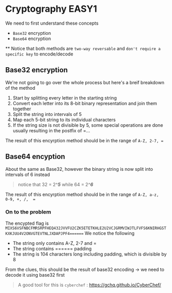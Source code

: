 # Cryptography EASY1
We need to first understand these concepts
- `Base32` encryption
- `Base64` encryption
  
** Notice that both methods are `two-way reversable` and `don't require a specific key` to encode/decode

## Base32 encryption
We're not going to go over the whole process but here's a breif breakdown of the method
1. Start by splitting every letter in the starting string
2. Convert each letter into its 8-bit binary representation and join them together
3. Split the string into intervals of 5
4. Map each 5-bit string to its individual characters
5. If the string size is not divisible by 5, some special operations are done usually resulting in the postfix of =...

The result of this encyrption method should be in the range of `A-Z, 2-7, =`

## Base64 encyption
About the same as Base32, however the binary string is now split into intervals of 6 instead
> notice that 32 = 2^***5*** while 64 = 2^***6***

The result of this encyrption method should be in the range of `A-Z, a-z,  0-9, +, /,  =`

### On to the problem
The encypted flag is `MIXS6VSFNBCFMRSRPFHEQ432JVVFU2CZK5ETETKHLE2U2VCJGRMVIWJTLFVFS6KNIRHGSTKXKJUU4V2ONVGTEVTNLJXDAPJPF4======`
We notice the following
- The string only contains A-Z, 2-7 and =
- The string contains ====== padding
- The string is 104 characters long including padding, which is divisible by 8

 From the clues, this should be the result of base32 encoding -> we need to decode it using base32 first
 > A good tool for this is `cyberchef` : https://gchq.github.io/CyberChef/
